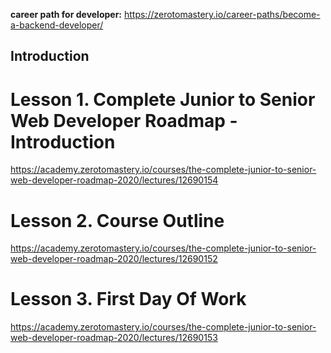 **career path for developer:**
https://zerotomastery.io/career-paths/become-a-backend-developer/

## Introduction

# Lesson 1. Complete Junior to Senior Web Developer Roadmap - Introduction

https://academy.zerotomastery.io/courses/the-complete-junior-to-senior-web-developer-roadmap-2020/lectures/12690154

# Lesson 2. Course Outline

https://academy.zerotomastery.io/courses/the-complete-junior-to-senior-web-developer-roadmap-2020/lectures/12690152

# Lesson 3. First Day Of Work

https://academy.zerotomastery.io/courses/the-complete-junior-to-senior-web-developer-roadmap-2020/lectures/12690153
